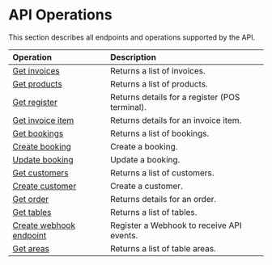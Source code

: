 # API Operations

This section describes all endpoints and operations supported by the API.

| Operation | Description |
| :-- | :-- |
| [Get invoices](invoices.md#get-invoices) | Returns a list of invoices. |
| [Get products](products.md#get-products) | Returns a list of products. |
| [Get register](registers.md#get-registers) | Returns details for a register (POS terminal). |
| [Get invoice item](invoiceitems.md#get-invoice-items) | Returns details for an invoice item. |
| [Get bookings](bookings.md#get-bookings) | Returns a list of bookings. |
| [Create booking](bookings.md#create-booking) | Create a booking. |
| [Update booking](bookings.md#update-booking) | Update a booking. |
| [Get customers](customers.md#get-customers) | Returns a list of customers. |
| [Create customer](customers.md#create-customer) | Create a customer. |
| [Get order](orders.md#get-orders) | Returns details for an order. |
| [Get tables](tables.md#get-tables) | Returns a list of tables. |
| [Create webhook endpoint](webhookendpoints.md#create-webhook-endpoint) | Register a Webhook to receive API events. |
| [Get areas](areas.md#get-areas) | Returns a list of table areas. |
